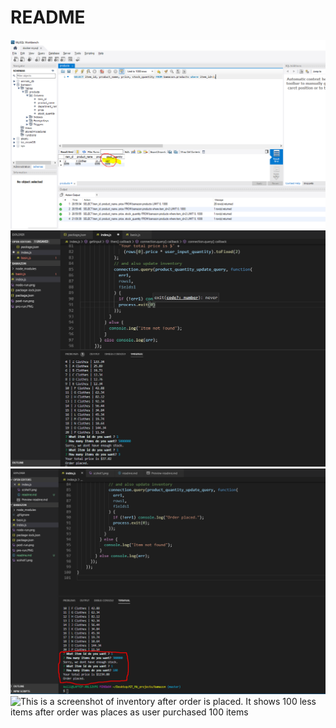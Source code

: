 # README

![this is a screenshot](./pre-run.PNG)
![this is a screenshot](./scshot1.png)
![This is a screenshot](./Scshot2.png)
![This is a screenshot of inventory after order is placed.  It shows 100 less items after order was
places as  user purchased 100 items](./scshot4.png)
